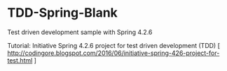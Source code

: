 # TDD-Spring-Blank

Test driven development sample with Spring 4.2.6

Tutorial: Initiative Spring 4.2.6 project for test driven development (TDD)  [ http://codingore.blogspot.com/2016/06/initiative-spring-426-project-for-test.html ]
